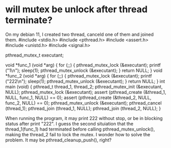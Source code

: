 
# will mutex be unlock after thread terminate?

On my debian 11, I created two thread, canceld one of them and joined them.
#include <stdio.h>
#include <pthread.h>
#include <assert.h>
#include <unistd.h>
#include <signal.h>

pthread_mutex_t executant;

void *func_1 (void *arg)
{
    for (;;) {
        pthread_mutex_lock (&executant);
        printf ("1\n");
        sleep(1);
        pthread_mutex_unlock (&executant);
    }
    return NULL;
}
void *func_2 (void *arg)
{
    for (;;) {
        pthread_mutex_lock (&executant);
        printf ("222\n");
        sleep(1);
        pthread_mutex_unlock (&executant);
    }
    return NULL;
}
int main (void)
{
    pthread_t thread_1, thread_2;
    pthread_mutex_init (&executant, NULL);
    pthread_mutex_lock (&executant);
    assert (pthread_create (&thread_1, NULL, func_1, NULL) == 0);
    assert (pthread_create (&thread_2, NULL, func_2, NULL) == 0);
    pthread_mutex_unlock (&executant);
    pthread_cancel (thread_1);
    pthread_join (thread_1, NULL);
    pthread_join (thread_2, NULL);
}

When running the program, it may print 222 without stop, or be in blocking status after print "222".
I guess the second situiation that the thread_1(func_1) had terminated before  calling pthread_mutex_unlock(), making the thread_2 fail to lock the mutex.
I wonder how to solve the problem. It may be pthread_cleanup_push(), right?

        